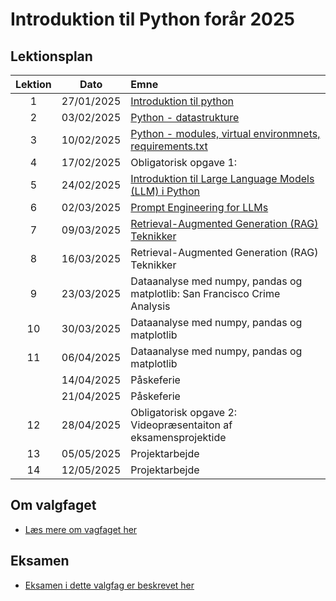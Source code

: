 # Introduktion til Python forår 2025    

## Lektionsplan

| Lektion |    Dato    |       Emne                            |
|:-----:|:---------:|:----------------------------------------------------------|
|    1    | 27/01/2025 | [Introduktion til python](lessons/ses1.md)                |
|    2    | 03/02/2025 | [Python - datastrukture](lessons/ses2.md)                 |
|    3    | 10/02/2025 | [Python - modules, virtual environmnets, requirements.txt](lessons/ses3.md)|
|    4    | 17/02/2025 | Obligatorisk opgave 1:                          |
|    5    | 24/02/2025 | [Introduktion til Large Language Models (LLM) i Python](lessons/ses5.md)     |
|    6    | 02/03/2025 | [Prompt Engineering for LLMs](lessons/ses6.md)                               |
|    7    | 09/03/2025 | [Retrieval-Augmented Generation (RAG) Teknikker](lessons/ses7.md)           |
|    8    | 16/03/2025 | Retrieval-Augmented Generation (RAG) Teknikker           |
|    9    | 23/03/2025 | Dataanalyse med numpy, pandas og matplotlib: San Francisco Crime Analysis|
|   10    | 30/03/2025 | Dataanalyse med numpy, pandas og matplotlib |
|   11    | 06/04/2025 | Dataanalyse med numpy, pandas og matplotlib |
|   | 14/04/2025 | Påskeferie |
|    | 21/04/2025 | Påskeferie |
|   12    | 28/04/2025 | Obligatorisk opgave 2: Videopræsentaiton af eksamensprojektide|
|   13    | 05/05/2025 | Projektarbejde                                            |
|   14    | 12/05/2025 | Projektarbejde                                            |

## Om valgfaget
* [Læs mere om vagfaget her](lessons/about_this_elective.md)

## Eksamen
* [Eksamen i dette valgfag er beskrevet her](lessons/exam.md)
